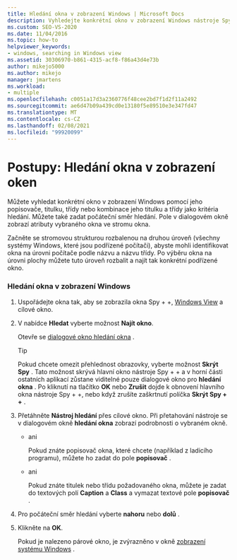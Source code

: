 ```yaml
---
title: Hledání okna v zobrazení Windows | Microsoft Docs
description: Vyhledejte konkrétní okno v zobrazení Windows nástroje Spy + + pomocí jeho popisovače, titulku, třídy nebo kombinace jeho titulku a třídy v aplikaci Visual Studio.
ms.custom: SEO-VS-2020
ms.date: 11/04/2016
ms.topic: how-to
helpviewer_keywords:
- windows, searching in Windows view
ms.assetid: 30306970-b861-4315-acf8-f86a43d4e73b
author: mikejo5000
ms.author: mikejo
manager: jmartens
ms.workload:
- multiple
ms.openlocfilehash: c0051a17d3a2360776f48cee2bd7f1d2f11a2492
ms.sourcegitcommit: ae6d47b09a439cd0e13180f5e89510e3e347fd47
ms.translationtype: MT
ms.contentlocale: cs-CZ
ms.lasthandoff: 02/08/2021
ms.locfileid: "99920099"
---
```

# <a name="how-to-search-for-a-window-in-windows-view"></a>Postupy: Hledání okna v zobrazení oken
Můžete vyhledat konkrétní okno v zobrazení Windows pomocí jeho popisovače, titulku, třídy nebo kombinace jeho titulku a třídy jako kritéria hledání. Můžete také zadat počáteční směr hledání. Pole v dialogovém okně zobrazí atributy vybraného okna ve stromu okna.

 Začněte se stromovou strukturou rozbalenou na druhou úroveň (všechny systémy Windows, které jsou podřízené počítači), abyste mohli identifikovat okna na úrovni počítače podle názvu a názvu třídy. Po výběru okna na úrovni plochy můžete tuto úroveň rozbalit a najít tak konkrétní podřízené okno.

### <a name="to-search-for-a-window-in-windows-view"></a>Hledání okna v zobrazení Windows

1. Uspořádejte okna tak, aby se zobrazila okna Spy + +, [Windows View](../debugger/windows-view.md) a cílové okno.

2. V nabídce **Hledat** vyberte možnost **Najít okno**.

    Otevře se [dialogové okno hledání okna](../debugger/window-search-dialog-box.md) .

   > [!TIP]
   > Pokud chcete omezit přehlednost obrazovky, vyberte možnost **Skrýt Spy** . Tato možnost skrývá hlavní okno nástroje Spy + + a v horní části ostatních aplikací zůstane viditelné pouze dialogové okno pro **hledání okna** . Po kliknutí na tlačítko **OK** nebo **Zrušit** dojde k obnovení hlavního okna nástroje Spy + +, nebo když zrušíte zaškrtnutí políčka **Skrýt Spy + +** .

3. Přetáhněte **Nástroj hledání** přes cílové okno. Při přetahování nástroje se v dialogovém okně **hledání okna** zobrazí podrobnosti o vybraném okně.

   - ani

     Pokud znáte popisovač okna, které chcete (například z ladicího programu), můžete ho zadat do pole **popisovač** .

   - ani

     Pokud znáte titulek nebo třídu požadovaného okna, můžete je zadat do textových polí **Caption** a **Class** a vymazat textové pole **popisovač** .

4. Pro počáteční směr hledání vyberte **nahoru** nebo **dolů** .

5. Klikněte na **OK**.

    Pokud je nalezeno párové okno, je zvýrazněno v okně [zobrazení systému Windows](../debugger/windows-view.md) .